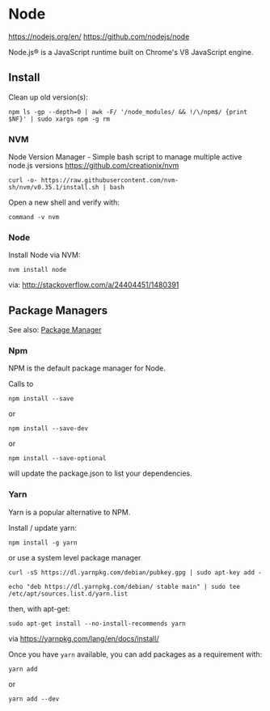 # Node

https://nodejs.org/en/
https://github.com/nodejs/node

Node.js® is a JavaScript runtime built on Chrome's V8 JavaScript engine.

## Install

Clean up old version(s):

    npm ls -gp --depth=0 | awk -F/ '/node_modules/ && !/\/npm$/ {print $NF}' | sudo xargs npm -g rm

### NVM

Node Version Manager - Simple bash script to manage multiple active node.js versions
https://github.com/creationix/nvm

    curl -o- https://raw.githubusercontent.com/nvm-sh/nvm/v0.35.1/install.sh | bash
    
Open a new shell and verify with:

    command -v nvm

### Node

Install Node via NVM:

    nvm install node

via:
http://stackoverflow.com/a/24404451/1480391


## Package Managers

See also: [Package Manager](../package_management.md)

### Npm

NPM is the default package manager for Node. 

Calls to 

    npm install --save 

or 
  
    npm install --save-dev 
    
or 

    npm install --save-optional 

will update the package.json to list your dependencies.


### Yarn

Yarn is a popular alternative to NPM. 

Install / update yarn:

    npm install -g yarn

or use a system level package manager 

    curl -sS https://dl.yarnpkg.com/debian/pubkey.gpg | sudo apt-key add -

    echo "deb https://dl.yarnpkg.com/debian/ stable main" | sudo tee /etc/apt/sources.list.d/yarn.list

then, with apt-get:

    sudo apt-get install --no-install-recommends yarn


via https://yarnpkg.com/lang/en/docs/install/

Once you have `yarn` available, you can add packages as a requirement with:

    yarn add
    
or

    yarn add --dev
